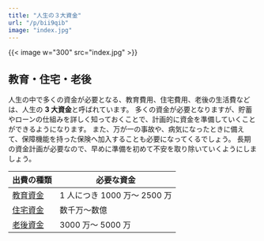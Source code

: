 ```yaml
---
title: "人生の３大資金"
url: "/p/bii9qib"
image: "index.jpg"
---
```


{{< image w="300" src="index.jpg" >}}

教育・住宅・老後
----

人生の中で多くの資金が必要となる、教育費用、住宅費用、老後の生活費などは、人生の **3 大資金**と呼ばれています。
多くの資金が必要となりますが、貯蓄やローンの仕組みを詳しく知っておくことで、計画的に資金を準備していくことができるようになります。
また、万が一の事故や、病気になったときに備えて、保障機能を持った保険へ加入することも必要になってくるでしょう。
長期の資金計画が必要なので、早めに準備を初めて不安を取り除いていくようにしましょう。

| 出費の種類 | 必要な資金 |
| ---------- | ---------- |
| [教育資金](/p/gzyc47j) | 1 人につき 1000 万～ 2500 万 |
| [住宅資金](/p/kbrr8v8) | 数千万～数億 |
| [老後資金](/p/8h58jaw) | 3000 万～ 5000 万 |


